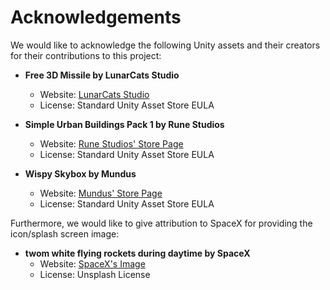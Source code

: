 # Acknowledgements

We would like to acknowledge the following Unity assets and their creators for their contributions to this project:

- **Free 3D Missile by LunarCats Studio**
  - Website: [LunarCats Studio](https://lunarcatsstudio.com/)
  - License: Standard Unity Asset Store EULA

- **Simple Urban Buildings Pack 1 by Rune Studios**
  - Website: [Rune Studios' Store Page](https://assetstore.unity.com/publishers/10656)
  - License: Standard Unity Asset Store EULA

- **Wispy Skybox by Mundus**
  - Website: [Mundus' Store Page](https://assetstore.unity.com/publishers/4555)
  - License: Standard Unity Asset Store EULA

Furthermore, we would like to give attribution to SpaceX for providing the icon/splash screen image:
- **twom white flying rockets during daytime by SpaceX**
  - Website: [SpaceX's Image](https://unsplash.com/photos/twom-white-flying-rockets-during-daytime-MEW1f-yu2KI?utm_content=creditCopyText&utm_medium=referral&utm_source=unsplash)
  - License: Unsplash License